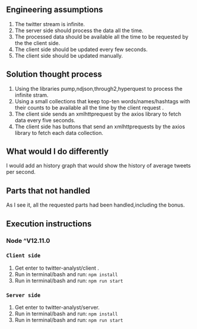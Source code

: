 
## Engineering assumptions
1) The twitter stream is infinite.
2) The server side should process the data all the time.
3) The processed data should be available all the time to be requested by the the client side.
4) The client side should be updated every few seconds.
5) The client side should be updated manually.

## Solution thought process
1) Using the libraries pump,ndjson,through2,hyperquest to process the infinite stram.
2) Using a small collections that keep top-ten words/names/hashtags with their counts to be available all the time by the client request .
3) The client side sends an xmlhttprequest by the axios library to fetch data every five seconds.
4) The client side has buttons that send an xmlhttprequests by the axios library to fetch each data collection.


## What would I do differently
I would add an history graph that would show the history of average tweets per second. 

## Parts that not handled
As I see it, all the requested parts had been handled,including the bonus.

## Execution instructions

### Node ^V12.11.0

### `Client side`
1) Get enter to twitter-analyst/client .
2) Run in terminal/bash and run: `npm install`
3) Run in terminal/bash and run: `npm run start`

### `Server side`
1) Get enter to twitter-analyst/server.
2) Run in terminal/bash and run: `npm install`
3) Run in terminal/bash and run: `npm run start`

